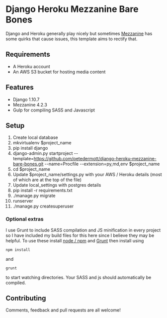 # Django Heroku Mezzanine Bare Bones

Django and Heroku generally play nicely but sometimes [Mezzanine](https://github.com/stephenmcd/mezzanine) has some quirks that cause issues, this template aims to rectify that.

## Requirements
* A Heroku account
* An AWS S3 bucket for hosting media content

## Features
* Django 1.10.7
* Mezzanine 4.2.3
* Gulp for compiling SASS and Javascript

## Setup
1. Create local database
2. mkvirtualenv $project_name
3. pip install django
4. django-admin.py startproject --template=https://github.com/petedermott/django-heroku-mezzanine-bare-bones.git --name=Procfile --extension=py,md,env $project_name
5. cd $project_name
6. Update $project_name/settings.py with your AWS / Heroku details (most of which are at the top of the file)
7. Update local_settings with postgres details
8. pip install -r requirements.txt
9. ./manage.py migrate
10. runserver
11. ./manage.py createsuperuser

### Optional extras
I use Grunt to include SASS compilation and JS minification in every project so I have included my build files for this here since I believe they may be helpful.
To use these install [node / npm](https://nodejs.org/en/) and [Grunt](https://gruntjs.com/getting-started) then install using

    npm install
 and 

    grunt
to start watching directories. Your SASS and js should automatically be compiled.

## Contributing
Comments, feedback and pull requests are all welcome!
